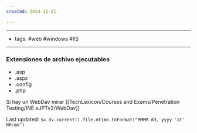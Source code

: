 ```yaml
---
created: 2024-12-21

---
```

-----------
- tags: #web #windows #IIS
--------

### Extensiones de archivo ejecutables
- .asp
- .aspx
- .config
- .php


Si hay un WebDav mirar [[TechLexicon/Courses and Exams/Penetration Testing/INE eJPTv2/WebDav]]


Last updated: `$= dv.current().file.mtime.toFormat("MMMM dd, yyyy 'at' HH:mm")`
